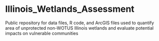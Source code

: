 # Illinois_Wetlands_Assessment
Public repository for data files, R code, and ArcGIS files used to quantify area of unprotected non-WOTUS Illinois wetlands and evaluate potential impacts on vulnerable communities
